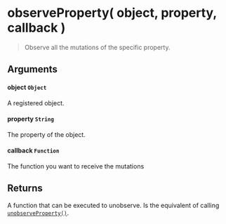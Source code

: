 # observeProperty( object, property, callback )

> Observe all the mutations of the specific property.

## Arguments

#### object `Object`
A registered object.

#### property `String`
The property of the object.

#### callback `Function`
The function you want to receive the mutations





## Returns

A function that can be executed to unobserve. Is the equivalent of calling [`unobserveProperty()`](/javascript/api/unobserveProperty).



